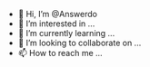 - 👋 Hi, I’m @Answerdo
- 👀 I’m interested in ...
- 🌱 I’m currently learning ...
- 💞️ I’m looking to collaborate on ...
- 📫 How to reach me ...

<!---
Answerdo/Answerdo is a ✨ special ✨ repository because its `README.md` (this file) appears on your GitHub profile.
You can click the Preview link to take a look at your changes.
--->

